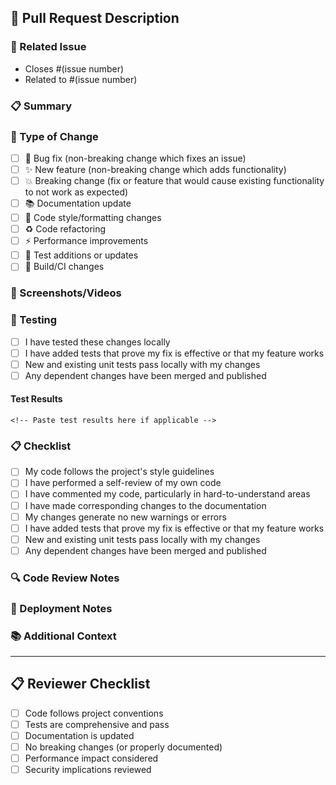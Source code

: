 ## 📝 Pull Request Description

### 🔗 Related Issue

<!-- Link to the GitHub issue this PR addresses -->

- Closes #(issue number)
- Related to #(issue number)

### 📋 Summary

<!-- Provide a brief summary of the changes made -->

### 🔄 Type of Change

<!-- Mark the relevant option with an "x" -->

- [ ] 🐛 Bug fix (non-breaking change which fixes an issue)
- [ ] ✨ New feature (non-breaking change which adds functionality)
- [ ] 💥 Breaking change (fix or feature that would cause existing functionality to not work as expected)
- [ ] 📚 Documentation update
- [ ] 🎨 Code style/formatting changes
- [ ] ♻️ Code refactoring
- [ ] ⚡ Performance improvements
- [ ] 🧪 Test additions or updates
- [ ] 🔧 Build/CI changes

### 📸 Screenshots/Videos

<!-- If applicable, add screenshots or videos to help explain your changes -->

### 🧪 Testing

<!-- Describe the tests you ran to verify your changes -->

- [ ] I have tested these changes locally
- [ ] I have added tests that prove my fix is effective or that my feature works
- [ ] New and existing unit tests pass locally with my changes
- [ ] Any dependent changes have been merged and published

#### Test Results

```
<!-- Paste test results here if applicable -->
```

### 📋 Checklist

<!-- Mark completed items with an "x" -->

- [ ] My code follows the project's style guidelines
- [ ] I have performed a self-review of my own code
- [ ] I have commented my code, particularly in hard-to-understand areas
- [ ] I have made corresponding changes to the documentation
- [ ] My changes generate no new warnings or errors
- [ ] I have added tests that prove my fix is effective or that my feature works
- [ ] New and existing unit tests pass locally with my changes
- [ ] Any dependent changes have been merged and published

### 🔍 Code Review Notes

<!-- Any specific areas you'd like reviewers to focus on -->

### 🚀 Deployment Notes

<!-- Any special deployment considerations -->

### 📚 Additional Context

<!-- Add any other context about the pull request here -->

---

## 📋 Reviewer Checklist

<!-- For reviewers to use -->

- [ ] Code follows project conventions
- [ ] Tests are comprehensive and pass
- [ ] Documentation is updated
- [ ] No breaking changes (or properly documented)
- [ ] Performance impact considered
- [ ] Security implications reviewed
